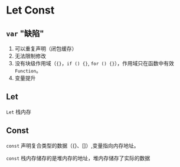 # Let Const
## `var` "缺陷"
1. 可以重复声明（闭包缓存）
2. 无法限制修改
3. 没有块级作用域（`{}`，`if () {}`, `for () {}`），作用域只在函数中有效`Function`。
4. 变量提升

## Let
`Let` 栈内存

## Const
`const` 声明复合类型的数据（{}、[]）,变量指向内存地址。

`const` 栈内存储存的是堆内存的地址，堆内存储存了实际的数据
